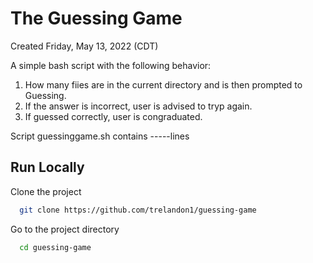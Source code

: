 
# The Guessing Game

Created Friday, May 13, 2022 (CDT)

A simple bash script with the following behavior:
1. How many fiies are in the current directory and is then prompted to Guessing.
2. If the answer is incorrect, user is advised to tryp again.
3. If guessed correctly, user is congraduated.

Script guessinggame.sh contains -----lines

## Run Locally

Clone the project

```bash
  git clone https://github.com/trelandon1/guessing-game
```

Go to the project directory

```bash
  cd guessing-game
```


